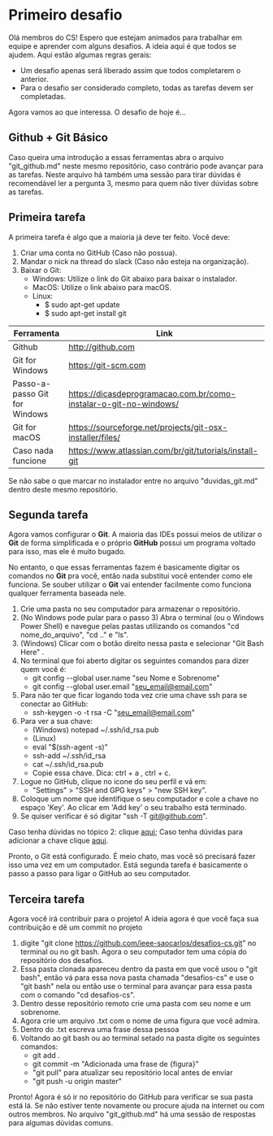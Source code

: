 # Primeiro desafio

Olá membros do CS! 
Espero que estejam animados para trabalhar em equipe e aprender com alguns desafios. A ideia aqui é que todos se ajudem. Aqui estão algumas regras gerais:

* Um desafio apenas será liberado assim que todos completarem o anterior.
* Para o desafio ser considerado completo, todas as tarefas devem ser completadas.

Agora vamos ao que interessa. O desafio de hoje é...

## Github + Git Básico

Caso queira uma introdução a essas ferramentas abra o arquivo "git_github.md" neste mesmo repositório, caso contrário pode avançar para as tarefas. Neste arquivo há também uma sessão para tirar dúvidas é recomendável ler a pergunta 3, mesmo para quem não tiver dúvidas sobre as tarefas.

## Primeira tarefa

A primeira tarefa é algo que a maioria já deve ter feito. Você deve:

1. Criar uma conta no GitHub (Caso não possua).
2. Mandar o nick na thread do slack (Caso não esteja na organização).
3. Baixar o Git:
    * Windows: Utilize o link do Git abaixo para baixar o instalador.
    * MacOS: Utilize o link abaixo para macOS.
    * Linux: 
        * $ sudo apt-get update
        * $ sudo apt-get install git

| Ferramenta | Link |
| ------ | ------ |
| Github | http://github.com |
| Git for Windows | https://git-scm.com |
| Passo-a-passo Git for Windows | https://dicasdeprogramacao.com.br/como-instalar-o-git-no-windows/|
| Git for macOS | https://sourceforge.net/projects/git-osx-installer/files/ |
| Caso nada funcione | https://www.atlassian.com/br/git/tutorials/install-git |

Se não sabe o que marcar no instalador entre no arquivo "duvidas_git.md" dentro deste mesmo repositório.

## Segunda tarefa

Agora vamos configurar o **Git**. A maioria das IDEs possui meios de utilizar o **Git** de forma simplificada e o próprio **GitHub** possui um programa voltado para isso, mas ele é muito bugado. 

No entanto, o que essas ferramentas fazem é basicamente digitar os comandos no **Git** pra você, então nada substitui você entender como ele funciona. Se souber utilizar o **Git** vai entender facilmente como funciona qualquer ferramenta baseada nele.

1. Crie uma pasta no seu computador para armazenar o repositório.
2. (No Windows pode pular para o passo 3) Abra o terminal (ou o Windows Power Shell) e navegue pelas pastas utilizando os comandos "cd nome_do_arquivo", "cd .." e "ls".
3. (Windows) Clicar com o botão direito nessa pasta e selecionar "Git Bash Here" .
4. No terminal que foi aberto digitar os seguintes comandos para dizer quem você é:
    * git config --global user.name "seu Nome e Sobrenome"
    * git config --global user.email "seu_email@email.com"
5. Para não ter que ficar logando toda vez crie uma chave ssh para se conectar ao GitHub:	
    * ssh-keygen -o -t rsa -C "seu_email@email.com"
6. Para ver a sua chave:
    * (Windows) notepad ~/.ssh/id_rsa.pub
    * (Linux) 
	* eval "$(ssh-agent -s)"
	* ssh-add ~/.ssh/id_rsa
	* cat ~/.ssh/id_rsa.pub
    * Copie essa chave. Dica: ctrl + a , ctrl + c.
7. Logue no GitHub, clique no icone do seu perfil e vá em:
   * "Settings" > "SSH and GPG keys" > "new SSH key".
8. Coloque um nome que identifique o seu computador e cole a chave no espaço 'Key'. Ao clicar em 'Add key' o seu trabalho está terminado.
9.  Se quiser verificar é só digitar "ssh -T git@github.com".

Caso tenha dúvidas no tópico 2: clique [aqui](https://www.lucascaton.com.br/2018/01/07/comandos-para-o-terminal-windows-macos-e-linux/);
Caso tenha dúvidas para adicionar a chave clique [aqui](https://jdblischak.github.io/2014-09-18-chicago/novice/git/05-sshkeys.html).

Pronto, o Git está configurado. É meio chato, mas você só precisará fazer isso uma vez em um computador. Está segunda tarefa é basicamente o passo a passo para ligar o GitHub ao seu computador.

## Terceira tarefa

Agora você irá contribuir para o projeto!
A ideia agora é que você faça sua contribuição e dê um commit no projeto

1. digite "git clone https://github.com/ieee-saocarlos/desafios-cs.git" no terminal ou no git bash. Agora o seu computador tem uma cópia do repositório dos desafios.
2. Essa pasta clonada apareceu dentro da pasta em que você usou o "git bash", então vá para essa nova pasta chamada "desafios-cs" e use o "git bash" nela ou então use o terminal para avançar para essa pasta com o comando "cd desafios-cs".
3. Dentro desse repositório remoto crie uma pasta com seu nome e um sobrenome.
4. Agora crie um arquivo .txt com o nome de uma figura que você admira.
5. Dentro do .txt escreva uma frase dessa pessoa
6. Voltando ao git bash ou ao terminal setado na pasta digite os seguintes comandos:
    * git add .
    * git commit -m "Adicionada uma frase de {figura}"
    * "git pull" para atualizar seu repositório local antes de enviar
    * "git push -u origin master"

Pronto! Agora é só ir no repositório do GitHub para verificar se sua pasta está lá. Se não estiver tente novamente ou procure ajuda na internet ou com outros membros. No arquivo "git_github.md" há uma sessão de respostas para algumas dúvidas comuns.









